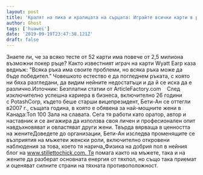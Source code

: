 ```yaml
---
layout: post
title: 'Кралят на пика и кралицата на сърцата: Играйте всички карти в ръка'
author: Ghost
tags: ['huawei']
date: '2019-09-19T23:47:38.121Z'
draft: false
---
```


Знаете ли, че за всяко тесте от 52 карти има повече от 2,5 милиона възможни покер ръце? Както известният играч на карти Wyatt Earp каза веднъж: "Всяка ръка има своите проблеми, но всяка ръка може да бъде победител." Човешкото естество е да погледнем ръката, с която ни бяха разгледани, да видим нейните недостатъци и да й се иска да е различно.Източник: Безплатни статии от ArticleFactory.com    След изключително успешна кариера в бизнеса, включително 26 години с PotashCorp, където беше старши вицепрезидент, Бети-Ан се оттегли в2007 г., същата година, в която е обявена за най-мощните жени в Канада:Топ 100 Зала на славата. Сега тя работи като оратор, автор и наставник и се ангажира да използва своя личен и професионален опит навдъхновяват и овластяват други жени. Твърда вярваща в ценността на женитеДоведете до организации, Бети-Ан изследва променящите се възприятия на мъжетеи женски роли, включително откровени наблюдения за това, което тя нарича„Физика на добрия пол в нейния блог на www.stillettochick.com. Тя помага както на мъжете, така и на жените да разберат основната енергия от тяхпол, но също така приемат и оценяват силните страни на тяхната противоположност.
